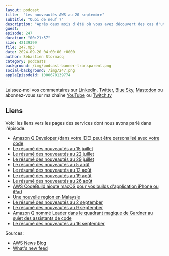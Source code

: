 ```yaml
---
layout: podcast
title:  "Les nouveautés AWS au 20 septembre"
subtitle: "Quoi de neuf ?"
description: "Après deux mois d'été où vous avez découvert des cas d'utilisation de nos clients, retour des épisodes 'Quoi de Neuf'.  Cette semaine, j'essaye de faire un rapide compte-rendu des nouveautés de juillet, août et septembre ... en 20 minutes."
guest: 
episode: 247
duration: "00:21:57" 
size: 42139399
file: 247.mp3
date: 2024-09-20 04:00:00 +0000
author: Sébastien Stormacq
category: podcasts
background: /img/podcast-banner-transparent.png
social-background: /img/247.png
appleEpisodeId: 1000670139774
---
```


Laissez-moi vos commentaires sur [LinkedIn](https://www.linkedin.com/in/sebastienstormacq/), [Twitter](https://twitter.com/sebsto), [Blue Sky](https://bsky.app/profile/sebsto.bsky.social), [Mastodon](https://awscommunity.social/@sebsto) ou abonnez-vous sur ma chaîne [YouTube](https://www.youtube.com/sebsto) ou [Twitch.tv](https://www.twitch.tv/sebAWS)

## Liens

Voici les liens vers les pages des services dont nous avons parlé dans l'épisode.

- [Amazon Q Developer (dans votre IDE) peut être personalisé avec votre code](https://aws.amazon.com/blogs/aws/customize-amazon-q-developer-in-your-ide-with-your-private-code-base/)
- [Le résumé des nouveautés au 15 juillet](https://aws.amazon.com/blogs/aws/aws-weekly-roundup-advanced-capabilities-in-amazon-bedrock-and-amazon-q-and-more-july-15-2024/)
- [Le résumé des nouveautés au 22 juillet](https://aws.amazon.com/blogs/aws/aws-weekly-roundup-global-aws-heroes-summit-aws-lambda-amazon-redshift-and-more-july-22-2024/)
- [Le résumé des nouveautés au 29 juillet](https://aws.amazon.com/blogs/aws/aws-weekly-roundup-llama-3-1-mistral-large-2-aws-step-functions-aws-certifications-update-and-more-july-29-2024/)
- [Le résumé des nouveautés au 5 août](https://aws.amazon.com/blogs/aws/aws-weekly-roundup-amazon-q-business-aws-cloudformation-amazon-workspaces-update-and-more-aug-5-2024/)
- [Le résumé des nouveautés au 12 août](https://aws.amazon.com/blogs/aws/aws-weekly-roundup-mithra-amazon-titan-image-generator-v2-aws-genai-lofts-and-more-august-12-2024/)
- [Le résumé des nouveautés au 19 août](https://aws.amazon.com/blogs/aws/aws-weekly-roundup-g6e-instances-karpenter-amazon-prime-day-metrics-aws-certifications-update-and-more-august-19-2024/)
- [Le résumé des nouveautés au 26 août](https://aws.amazon.com/blogs/aws/aws-weekly-roundup-s3-conditional-writes-aws-lambda-jaws-pankration-and-more-august-26-2024/)
- [AWS CodeBuild ajoute macOS pour vos builds d'application iPhone ou iPad](https://aws.amazon.com/blogs/aws/add-macos-to-your-continuous-integration-pipelines-with-aws-codebuild/)
- [Une nouvelle region en Malaysie](https://aws.amazon.com/blogs/aws/now-open-aws-asia-pacific-malaysia-region/)
- [Le résumé des nouveautés au 2 september](https://aws.amazon.com/blogs/aws/aws-weekly-roundup-aws-parallel-computing-service-amazon-ec2-status-checks-and-more-september-2-2024/)
- [Le résumé des nouveautés au 9 september](https://aws.amazon.com/blogs/aws/aws-weekly-roundup-amazon-dynamodb-aws-appsync-storage-browser-for-amazon-s3-and-more-september-9-2024/)
- [Amazon Q nommé Leader dans le quadrant magique de Gardner au sujet des assistants de code](https://aws.amazon.com/blogs/aws/aws-named-as-a-leader-in-the-first-gartner-magic-quadrant-for-ai-code-assistants/)
- [Le résumé des nouveautés au 16 september](https://aws.amazon.com/blogs/aws/aws-weekly-roundup-oracle-databaseaws-amazon-rds-aws-privatelink-amazon-msk-amazon-eventbridge-amazon-sagemaker-and-more/)


Sources: 

- [AWS News Blog](https://aws.amazon.com/blogs/aws/)
- [What's new feed](https://aws.amazon.com/about-aws/whats-new/2023/)
